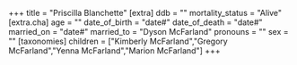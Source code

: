 +++
title = "Priscilla Blanchette"
[extra]
ddb = ""
mortality_status = "Alive"
[extra.cha]
age = ""
date_of_birth = "date#"
date_of_death = "date#"
married_on = "date#"
married_to = "Dyson McFarland"
pronouns = ""
sex = ""
[taxonomies]
children = ["Kimberly McFarland","Gregory McFarland","Yenna McFarland","Marion McFarland"]
+++


